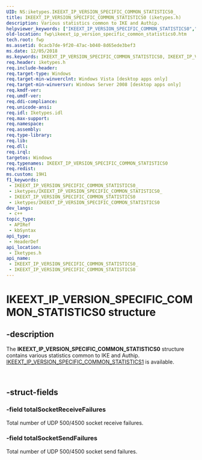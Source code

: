 ```yaml
---
UID: NS:iketypes.IKEEXT_IP_VERSION_SPECIFIC_COMMON_STATISTICS0_
title: IKEEXT_IP_VERSION_SPECIFIC_COMMON_STATISTICS0 (iketypes.h)
description: Various statistics common to IKE and Authip.
helpviewer_keywords: ["IKEEXT_IP_VERSION_SPECIFIC_COMMON_STATISTICS0","IKEEXT_IP_VERSION_SPECIFIC_COMMON_STATISTICS0 structure [Filtering]","fwp.ikeext_ip_version_specific_common_statistics0","iketypes/IKEEXT_IP_VERSION_SPECIFIC_COMMON_STATISTICS0"]
old-location: fwp\ikeext_ip_version_specific_common_statistics0.htm
tech.root: fwp
ms.assetid: 0cacb7de-9f20-47ac-b040-8d65ede3bef3
ms.date: 12/05/2018
ms.keywords: IKEEXT_IP_VERSION_SPECIFIC_COMMON_STATISTICS0, IKEEXT_IP_VERSION_SPECIFIC_COMMON_STATISTICS0 structure [Filtering], fwp.ikeext_ip_version_specific_common_statistics0, iketypes/IKEEXT_IP_VERSION_SPECIFIC_COMMON_STATISTICS0
req.header: iketypes.h
req.include-header: 
req.target-type: Windows
req.target-min-winverclnt: Windows Vista [desktop apps only]
req.target-min-winversvr: Windows Server 2008 [desktop apps only]
req.kmdf-ver: 
req.umdf-ver: 
req.ddi-compliance: 
req.unicode-ansi: 
req.idl: Iketypes.idl
req.max-support: 
req.namespace: 
req.assembly: 
req.type-library: 
req.lib: 
req.dll: 
req.irql: 
targetos: Windows
req.typenames: IKEEXT_IP_VERSION_SPECIFIC_COMMON_STATISTICS0
req.redist: 
ms.custom: 19H1
f1_keywords:
 - IKEEXT_IP_VERSION_SPECIFIC_COMMON_STATISTICS0_
 - iketypes/IKEEXT_IP_VERSION_SPECIFIC_COMMON_STATISTICS0_
 - IKEEXT_IP_VERSION_SPECIFIC_COMMON_STATISTICS0
 - iketypes/IKEEXT_IP_VERSION_SPECIFIC_COMMON_STATISTICS0
dev_langs:
 - c++
topic_type:
 - APIRef
 - kbSyntax
api_type:
 - HeaderDef
api_location:
 - Iketypes.h
api_name:
 - IKEEXT_IP_VERSION_SPECIFIC_COMMON_STATISTICS0_
 - IKEEXT_IP_VERSION_SPECIFIC_COMMON_STATISTICS0
---
```


# IKEEXT_IP_VERSION_SPECIFIC_COMMON_STATISTICS0 structure


## -description

The <b>IKEEXT_IP_VERSION_SPECIFIC_COMMON_STATISTICS0</b> structure contains various statistics common to IKE and Authip.
[IKEEXT_IP_VERSION_SPECIFIC_COMMON_STATISTICS1](/windows/desktop/api/iketypes/ns-iketypes-ikeext_ip_version_specific_common_statistics1) is available.</div><div> </div>

## -struct-fields

### -field totalSocketReceiveFailures

Total number of UDP 500/4500 socket receive failures.

### -field totalSocketSendFailures

Total number of UDP 500/4500 socket send failures.

